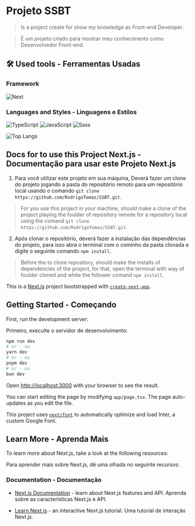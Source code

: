 # Projeto SSBT

> Is a project create for show my knowledge as Front-end Developer.

> É um projeto criado para mostrar meu conhecimento como Desenvolvedor Front-end.

## 🛠 Used tools - Ferramentas Usadas

### Framework 
![Next](https://img.shields.io/badge/Next-black?style=for-the-badge&logo=next.js&logoColor=white)
### Languages and Styles - Linguagens e Estilos
![TypeScript](https://img.shields.io/badge/TypeScript-007ACC?style=for-the-badge&logo=typescript&logoColor=white)
![JavaScript](https://img.shields.io/badge/JavaScript-F7DF1E?style=for-the-badge&logo=javascript&logoColor=black)
![Sass](https://img.shields.io/badge/Sass-000?style=for-the-badge&logo=sass)

![Top Langs](https://github-readme-stats-git-masterrstaa-rickstaa.vercel.app/api/top-langs/?username=RodrigoTomaz&layout=compact&bg_color=000&border_color=30A3DC&title_color=E94D5F&text_color=FFF)

## Docs for to use this Project Next.js - Documentação para usar este Projeto Next.js

1. Para você utilizar este projeto em sua máquina, Deverá fazer um clone do projeto jogando a pasta do repositório remoto para um repositório local usando o comando `git clone https://github.com/RodrigoTomaz/SSBT.git`.

> For you use this project in your machine, should make a clone of the project playing the foulder of repository remote for a repository local using the comand `git clone https://github.com/RodrigoTomaz/SSBT.git`.

2. Após clonar o repositório, deverá fazer a instalação das dependências do projeto, para isso abra o terminal com o cominho da pasta clonada e digite o seguinte comando `npm install`.

> Before the to clone repository, should make the installs of dependencies of the project, for that, open the terminal with way of foulder cloned and white the follower comand `npm install`.

This is a [Next.js](https://nextjs.org/) project bootstrapped with [`create-next-app`](https://github.com/vercel/next.js/tree/canary/packages/create-next-app).


## Getting Started - Começando

First, run the development server:

Primeiro, execulte o servidor de desenvolvimento:

```bash
npm run dev
# or - ou
yarn dev
# or - ou
pnpm dev
# or - ou
bun dev
```

Open [http://localhost:3000](http://localhost:3000) with your browser to see the result.

You can start editing the page by modifying `app/page.tsx`. The page auto-updates as you edit the file.

This project uses [`next/font`](https://nextjs.org/docs/basic-features/font-optimization) to automatically optimize and load Inter, a custom Google Font.

## Learn More - Aprenda Mais

To learn more about Next.js, take a look at the following resources:

Para aprender mais sobre Next.js, dê uma olhada no seguinte recursos:

### Documentation - Documentação 

- [Next.js Documentation](https://nextjs.org/docs) - learn about Next.js features and API. Aprenda sobre as características Next.js e API.

- [Learn Next.js](https://nextjs.org/learn) - an interactive Next.js tutorial. Uma tutorial de interação Next.js.